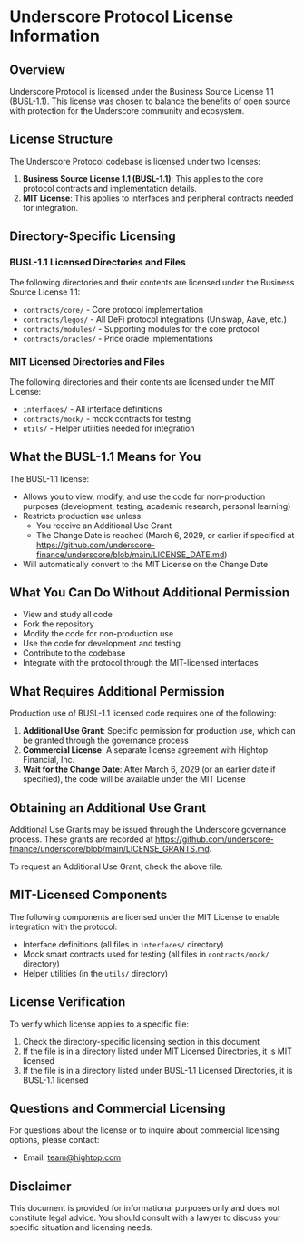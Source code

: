 # Underscore Protocol License Information

## Overview

Underscore Protocol is licensed under the Business Source License 1.1 (BUSL-1.1). This license was chosen to balance the benefits of open source with protection for the Underscore community and ecosystem.

## License Structure

The Underscore Protocol codebase is licensed under two licenses:

1. **Business Source License 1.1 (BUSL-1.1)**: This applies to the core protocol contracts and implementation details.
2. **MIT License**: This applies to interfaces and peripheral contracts needed for integration.

## Directory-Specific Licensing

### BUSL-1.1 Licensed Directories and Files

The following directories and their contents are licensed under the Business Source License 1.1:

- `contracts/core/` - Core protocol implementation
- `contracts/legos/` - All DeFi protocol integrations (Uniswap, Aave, etc.)
- `contracts/modules/` - Supporting modules for the core protocol
- `contracts/oracles/` - Price oracle implementations

### MIT Licensed Directories and Files

The following directories and their contents are licensed under the MIT License:

- `interfaces/` - All interface definitions
- `contracts/mock/` - mock contracts for testing
- `utils/` - Helper utilities needed for integration

## What the BUSL-1.1 Means for You

The BUSL-1.1 license:

- Allows you to view, modify, and use the code for non-production purposes (development, testing, academic research, personal learning)
- Restricts production use unless:
  - You receive an Additional Use Grant
  - The Change Date is reached (March 6, 2029, or earlier if specified at https://github.com/underscore-finance/underscore/blob/main/LICENSE_DATE.md)
- Will automatically convert to the MIT License on the Change Date

## What You Can Do Without Additional Permission

- View and study all code
- Fork the repository
- Modify the code for non-production use
- Use the code for development and testing
- Contribute to the codebase
- Integrate with the protocol through the MIT-licensed interfaces

## What Requires Additional Permission

Production use of BUSL-1.1 licensed code requires one of the following:

1. **Additional Use Grant**: Specific permission for production use, which can be granted through the governance process
2. **Commercial License**: A separate license agreement with Hightop Financial, Inc.
3. **Wait for the Change Date**: After March 6, 2029 (or an earlier date if specified), the code will be available under the MIT License

## Obtaining an Additional Use Grant

Additional Use Grants may be issued through the Underscore governance process. These grants are recorded at https://github.com/underscore-finance/underscore/blob/main/LICENSE_GRANTS.md.

To request an Additional Use Grant, check the above file.

## MIT-Licensed Components

The following components are licensed under the MIT License to enable integration with the protocol:

- Interface definitions (all files in `interfaces/` directory)
- Mock smart contracts used for testing (all files in `contracts/mock/` directory)
- Helper utilities (in the `utils/` directory)

## License Verification

To verify which license applies to a specific file:

1. Check the directory-specific licensing section in this document
2. If the file is in a directory listed under MIT Licensed Directories, it is MIT licensed
3. If the file is in a directory listed under BUSL-1.1 Licensed Directories, it is BUSL-1.1 licensed

## Questions and Commercial Licensing

For questions about the license or to inquire about commercial licensing options, please contact:

- Email: team@hightop.com

## Disclaimer

This document is provided for informational purposes only and does not constitute legal advice. You should consult with a lawyer to discuss your specific situation and licensing needs.
